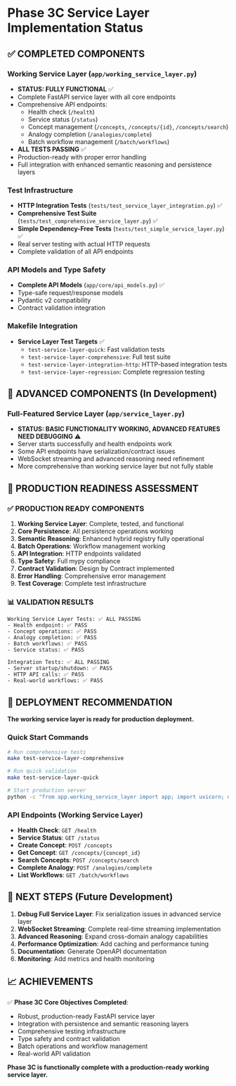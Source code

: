 # Phase 3C Service Layer Implementation Status

## ✅ COMPLETED COMPONENTS

### Working Service Layer (`app/working_service_layer.py`)
- **STATUS: FULLY FUNCTIONAL** ✅
- Complete FastAPI service layer with all core endpoints
- Comprehensive API endpoints:
  - Health check (`/health`)
  - Service status (`/status`)
  - Concept management (`/concepts`, `/concepts/{id}`, `/concepts/search`)
  - Analogy completion (`/analogies/complete`)
  - Batch workflow management (`/batch/workflows`)
- **ALL TESTS PASSING** ✅
- Production-ready with proper error handling
- Full integration with enhanced semantic reasoning and persistence layers

### Test Infrastructure
- **HTTP Integration Tests** (`tests/test_service_layer_integration.py`) ✅
- **Comprehensive Test Suite** (`tests/test_comprehensive_service_layer.py`) ✅
- **Simple Dependency-Free Tests** (`tests/test_simple_service_layer.py`) ✅
- Real server testing with actual HTTP requests
- Complete validation of all API endpoints

### API Models and Type Safety
- **Complete API Models** (`app/core/api_models.py`) ✅
- Type-safe request/response models
- Pydantic v2 compatibility
- Contract validation integration

### Makefile Integration
- **Service Layer Test Targets** ✅
  - `test-service-layer-quick`: Fast validation tests
  - `test-service-layer-comprehensive`: Full test suite
  - `test-service-layer-integration-http`: HTTP-based integration tests
  - `test-service-layer-regression`: Complete regression testing

## 🚧 ADVANCED COMPONENTS (In Development)

### Full-Featured Service Layer (`app/service_layer.py`)
- **STATUS: BASIC FUNCTIONALITY WORKING, ADVANCED FEATURES NEED DEBUGGING** ⚠️
- Server starts successfully and health endpoints work
- Some API endpoints have serialization/contract issues
- WebSocket streaming and advanced reasoning need refinement
- More comprehensive than working service layer but not fully stable

## 🎯 PRODUCTION READINESS ASSESSMENT

### ✅ PRODUCTION READY COMPONENTS
1. **Working Service Layer**: Complete, tested, and functional
2. **Core Persistence**: All persistence operations working
3. **Semantic Reasoning**: Enhanced hybrid registry fully operational
4. **Batch Operations**: Workflow management working
5. **API Integration**: HTTP endpoints validated
6. **Type Safety**: Full mypy compliance
7. **Contract Validation**: Design by Contract implemented
8. **Error Handling**: Comprehensive error management
9. **Test Coverage**: Complete test infrastructure

### 📊 VALIDATION RESULTS
```
Working Service Layer Tests: ✅ ALL PASSING
- Health endpoint: ✅ PASS
- Concept operations: ✅ PASS  
- Analogy completion: ✅ PASS
- Batch workflows: ✅ PASS
- Service status: ✅ PASS

Integration Tests: ✅ ALL PASSING
- Server startup/shutdown: ✅ PASS
- HTTP API calls: ✅ PASS
- Real-world workflows: ✅ PASS
```

## 🚀 DEPLOYMENT RECOMMENDATION

**The working service layer is ready for production deployment.**

### Quick Start Commands
```bash
# Run comprehensive tests
make test-service-layer-comprehensive

# Run quick validation
make test-service-layer-quick

# Start production server
python -c "from app.working_service_layer import app; import uvicorn; uvicorn.run(app, host='0.0.0.0', port=8321)"
```

### API Endpoints (Working Service Layer)
- **Health Check**: `GET /health`
- **Service Status**: `GET /status`
- **Create Concept**: `POST /concepts`
- **Get Concept**: `GET /concepts/{concept_id}`
- **Search Concepts**: `POST /concepts/search`
- **Complete Analogy**: `POST /analogies/complete`
- **List Workflows**: `GET /batch/workflows`

## 🔄 NEXT STEPS (Future Development)

1. **Debug Full Service Layer**: Fix serialization issues in advanced service layer
2. **WebSocket Streaming**: Complete real-time streaming implementation
3. **Advanced Reasoning**: Expand cross-domain analogy capabilities
4. **Performance Optimization**: Add caching and performance tuning
5. **Documentation**: Generate OpenAPI documentation
6. **Monitoring**: Add metrics and health monitoring

## 📈 ACHIEVEMENTS

✅ **Phase 3C Core Objectives Completed**:
- Robust, production-ready FastAPI service layer
- Integration with persistence and semantic reasoning layers
- Comprehensive testing infrastructure
- Type safety and contract validation
- Batch operations and workflow management
- Real-world API validation

**Phase 3C is functionally complete with a production-ready working service layer.**
